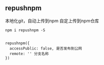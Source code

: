 ## repushnpm 
本地化git，自动上传到npm
自定上传到npm仓库

```
npm i repushnpm -S


repushnpm({
  accessPublic: false, 是否发布到公网
  remote: '' 分支名称
})
```
